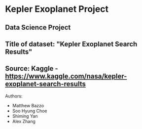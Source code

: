 # Kepler Exoplanet Project
## Data Science Project
## Title of dataset: "Kepler Exoplanet Search Results"
## Source: Kaggle -  https://www.kaggle.com/nasa/kepler-exoplanet-search-results 
Authors: 
- Matthew Bazzo
- Soo Hyung Choe
- Shiming Yan
- Alex Zhang 
